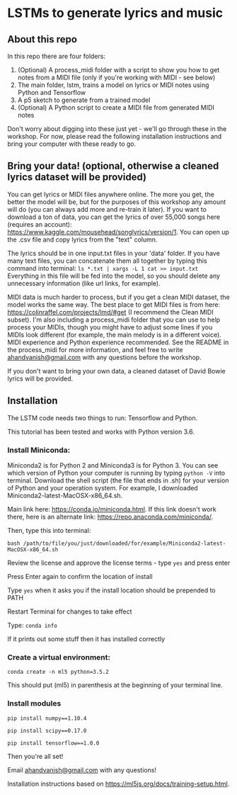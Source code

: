 # LSTMs to generate lyrics and music

## About this repo

In this repo there are four folders:

1) (Optional) A process_midi folder with a script to show you how to get notes from a MIDI file (only if you're working with MIDI - see below)
2) The main folder, lstm, trains a model on lyrics or MIDI notes using Python and Tensorflow
3) A p5 sketch to generate from a trained model
4) (Optional) A Python script to create a MIDI file from generated MIDI notes 

Don't worry about digging into these just yet - we'll go through these in the workshop. For now, please read the following installation instructions and bring your computer with these ready to go.

## Bring your data! (optional, otherwise a cleaned lyrics dataset will be provided)

You can get lyrics or MIDI files anywhere online. The more you get, the better the model will be, but for the purposes of this workshop any amount will do (you can always add more and re-train it later). If you want to download a ton of data, you can get the lyrics of over 55,000 songs here (requires an account): https://www.kaggle.com/mousehead/songlyrics/version/1. You can open up the .csv file and copy lyrics from the "text" column. 

The lyrics should be in one input.txt files in your 'data' folder. If you have many text files, you can concatenate them all together by typing this command into terminal: ```ls *.txt | xargs -L 1 cat >> input.txt``` Everything in this file will be fed into the model, so you should delete any unnecessary information (like url links, for example).

MIDI data is much harder to process, but if you get a clean MIDI dataset, the model works the same way. The best place to get MIDI files is from here: https://colinraffel.com/projects/lmd/#get (I recommend the Clean MIDI subset). I'm also including a process_midi folder that you can use to help process your MIDIs, though you might have to adjust some lines if you MIDIs look different (for example, the main melody is in a different voice). MIDI experience and Python experience recommended. See the README in the process_midi for more information, and feel free to write ahandvanish@gmail.com with any questions before the workshop.

If you don't want to bring your own data, a cleaned dataset of David Bowie lyrics will be provided.


## Installation

The LSTM code needs two things to run: Tensorflow and Python. 

This tutorial has been tested and works with Python version 3.6.

### Install Miniconda:

Miniconda2 is for Python 2 and Miniconda3 is for Python 3. You can see which version of Python your computer is running by typing ```python -V``` into terminal. Download the shell script (the file that ends in .sh) for your version of Python and your operation system. For example, I downloaded Miniconda2-latest-MacOSX-x86_64.sh.

Main link here: https://conda.io/miniconda.html. If this link doesn't work there, here is an alternate link: https://repo.anaconda.com/miniconda/. 

Then, type this into terminal: 

```
bash /path/to/file/you/just/downloaded/for/example/Miniconda2-latest-MacOSX-x86_64.sh
```

Review the license and approve the license terms - type ```yes``` and press enter

Press Enter again to confirm the location of install

Type ```yes``` when it asks you if the install location should be prepended to PATH

Restart Terminal for changes to take effect

Type: ```conda info```

If it prints out some stuff then it has installed correctly

### Create a virtual environment:

```conda create -n ml5 python=3.5.2```

This should put (ml5) in parenthesis at the beginning of your terminal line.

### Install modules

```pip install numpy==1.10.4```

```pip install scipy==0.17.0```

```pip install tensorflow==1.0.0```

Then you're all set!

Email ahandvanish@gmail.com with any questions!

Installation instructions based on https://ml5js.org/docs/training-setup.html.

